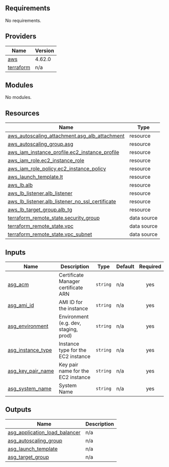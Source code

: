 ## Requirements

No requirements.

## Providers

| Name | Version |
|------|---------|
| <a name="provider_aws"></a> [aws](#provider\_aws) | 4.62.0 |
| <a name="provider_terraform"></a> [terraform](#provider\_terraform) | n/a |

## Modules

No modules.

## Resources

| Name | Type |
|------|------|
| [aws_autoscaling_attachment.asg_alb_attachment](https://registry.terraform.io/providers/hashicorp/aws/latest/docs/resources/autoscaling_attachment) | resource |
| [aws_autoscaling_group.asg](https://registry.terraform.io/providers/hashicorp/aws/latest/docs/resources/autoscaling_group) | resource |
| [aws_iam_instance_profile.ec2_instance_profile](https://registry.terraform.io/providers/hashicorp/aws/latest/docs/resources/iam_instance_profile) | resource |
| [aws_iam_role.ec2_instance_role](https://registry.terraform.io/providers/hashicorp/aws/latest/docs/resources/iam_role) | resource |
| [aws_iam_role_policy.ec2_instance_policy](https://registry.terraform.io/providers/hashicorp/aws/latest/docs/resources/iam_role_policy) | resource |
| [aws_launch_template.lt](https://registry.terraform.io/providers/hashicorp/aws/latest/docs/resources/launch_template) | resource |
| [aws_lb.alb](https://registry.terraform.io/providers/hashicorp/aws/latest/docs/resources/lb) | resource |
| [aws_lb_listener.alb_listener](https://registry.terraform.io/providers/hashicorp/aws/latest/docs/resources/lb_listener) | resource |
| [aws_lb_listener.alb_listener_no_ssl_certificate](https://registry.terraform.io/providers/hashicorp/aws/latest/docs/resources/lb_listener) | resource |
| [aws_lb_target_group.alb_tg](https://registry.terraform.io/providers/hashicorp/aws/latest/docs/resources/lb_target_group) | resource |
| [terraform_remote_state.security_group](https://registry.terraform.io/providers/hashicorp/terraform/latest/docs/data-sources/remote_state) | data source |
| [terraform_remote_state.vpc](https://registry.terraform.io/providers/hashicorp/terraform/latest/docs/data-sources/remote_state) | data source |
| [terraform_remote_state.vpc_subnet](https://registry.terraform.io/providers/hashicorp/terraform/latest/docs/data-sources/remote_state) | data source |

## Inputs

| Name | Description | Type | Default | Required |
|------|-------------|------|---------|:--------:|
| <a name="input_asg_acm"></a> [asg\_acm](#input\_asg\_acm) | Certificate Manager certificate ARN | `string` | n/a | yes |
| <a name="input_asg_ami_id"></a> [asg\_ami\_id](#input\_asg\_ami\_id) | AMI ID for the instance | `string` | n/a | yes |
| <a name="input_asg_environment"></a> [asg\_environment](#input\_asg\_environment) | Environment (e.g. dev, staging, prod) | `string` | n/a | yes |
| <a name="input_asg_instance_type"></a> [asg\_instance\_type](#input\_asg\_instance\_type) | Instance type for the EC2 instance | `string` | n/a | yes |
| <a name="input_asg_key_pair_name"></a> [asg\_key\_pair\_name](#input\_asg\_key\_pair\_name) | Key pair name for the EC2 instance | `string` | n/a | yes |
| <a name="input_asg_system_name"></a> [asg\_system\_name](#input\_asg\_system\_name) | System Name | `string` | n/a | yes |

## Outputs

| Name | Description |
|------|-------------|
| <a name="output_asg_application_load_balancer"></a> [asg\_application\_load\_balancer](#output\_asg\_application\_load\_balancer) | n/a |
| <a name="output_asg_autoscaling_group"></a> [asg\_autoscaling\_group](#output\_asg\_autoscaling\_group) | n/a |
| <a name="output_asg_launch_template"></a> [asg\_launch\_template](#output\_asg\_launch\_template) | n/a |
| <a name="output_asg_target_group"></a> [asg\_target\_group](#output\_asg\_target\_group) | n/a |
